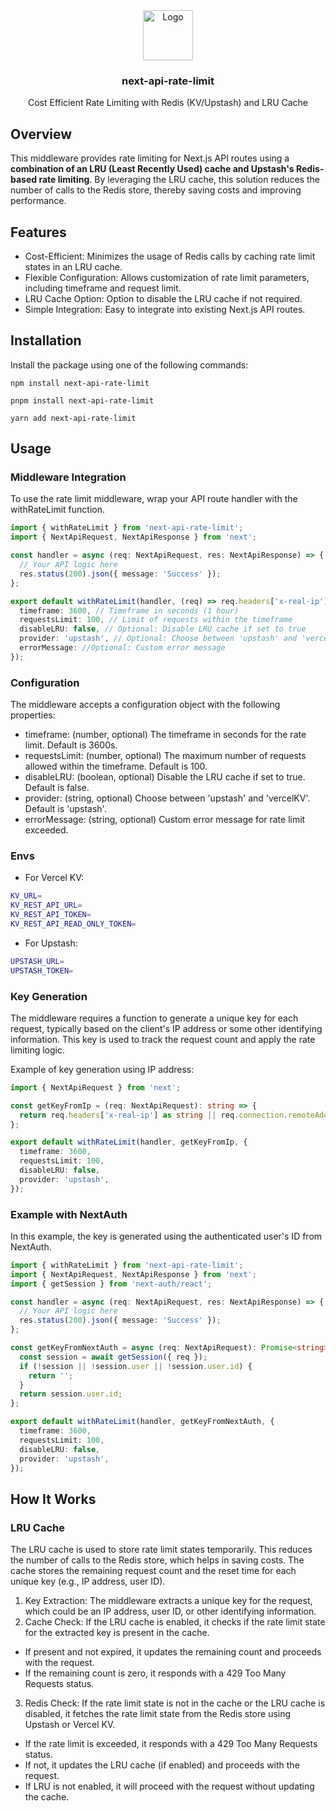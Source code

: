 <div align="center">
    <img src="https://github.com/woywro/next-api-rate-limit/raw/main/logo.png?raw=true" alt="Logo" width="80" height="80">

  <h3 align="center">next-api-rate-limit</h3>

  <p align="center">
   Cost Efficient Rate Limiting with Redis (KV/Upstash) and LRU Cache
  </p>
</div>

## Overview
This middleware provides rate limiting for Next.js API routes using a <b>combination of an LRU (Least Recently Used) cache and Upstash's Redis-based rate limiting</b>. By leveraging the LRU cache, this solution reduces the number of calls to the Redis store, thereby saving costs and improving performance.

## Features
- Cost-Efficient: Minimizes the usage of Redis calls by caching rate limit states in an LRU cache.
- Flexible Configuration: Allows customization of rate limit parameters, including timeframe and request limit.
- LRU Cache Option: Option to disable the LRU cache if not required.
- Simple Integration: Easy to integrate into existing Next.js API routes.

## Installation

Install the package using one of the following commands:

```
npm install next-api-rate-limit

pnpm install next-api-rate-limit

yarn add next-api-rate-limit
```
## Usage

### Middleware Integration
To use the rate limit middleware, wrap your API route handler with the withRateLimit function.
```ts
import { withRateLimit } from 'next-api-rate-limit';
import { NextApiRequest, NextApiResponse } from 'next';

const handler = async (req: NextApiRequest, res: NextApiResponse) => {
  // Your API logic here
  res.status(200).json({ message: 'Success' });
};

export default withRateLimit(handler, (req) => req.headers['x-real-ip'] as string, {
  timeframe: 3600, // Timeframe in seconds (1 hour)
  requestsLimit: 100, // Limit of requests within the timeframe
  disableLRU: false, // Optional: Disable LRU cache if set to true
  provider: 'upstash', // Optional: Choose between 'upstash' and 'vercelKV'
  errorMessage: //Optional: Custom error message
});

```

### Configuration
The middleware accepts a configuration object with the following properties:

- timeframe: (number, optional) The timeframe in seconds for the rate limit. Default is 3600s.
- requestsLimit: (number, optional) The maximum number of requests allowed within the timeframe. Default is 100.
- disableLRU: (boolean, optional) Disable the LRU cache if set to true. Default is false.
- provider: (string, optional) Choose between 'upstash' and 'vercelKV'. Default is 'upstash'.
- errorMessage: (string, optional) Custom error message for rate limit exceeded.

### Envs
- For Vercel KV:
```bash
KV_URL=
KV_REST_API_URL=
KV_REST_API_TOKEN=
KV_REST_API_READ_ONLY_TOKEN=
```
- For Upstash:
```bash
UPSTASH_URL=
UPSTASH_TOKEN=
```

### Key Generation
The middleware requires a function to generate a unique key for each request, typically based on the client's IP address or some other identifying information. This key is used to track the request count and apply the rate limiting logic.

Example of key generation using IP address:
```ts
import { NextApiRequest } from 'next';

const getKeyFromIp = (req: NextApiRequest): string => {
  return req.headers['x-real-ip'] as string || req.connection.remoteAddress || '';
};

export default withRateLimit(handler, getKeyFromIp, {
  timeframe: 3600,
  requestsLimit: 100,
  disableLRU: false,
  provider: 'upstash',
});
```

### Example with NextAuth
In this example, the key is generated using the authenticated user's ID from NextAuth.

```ts
import { withRateLimit } from 'next-api-rate-limit';
import { NextApiRequest, NextApiResponse } from 'next';
import { getSession } from 'next-auth/react';

const handler = async (req: NextApiRequest, res: NextApiResponse) => {
  // Your API logic here
  res.status(200).json({ message: 'Success' });
};

const getKeyFromNextAuth = async (req: NextApiRequest): Promise<string> => {
  const session = await getSession({ req });
  if (!session || !session.user || !session.user.id) {
    return '';
  }
  return session.user.id;
};

export default withRateLimit(handler, getKeyFromNextAuth, {
  timeframe: 3600,
  requestsLimit: 100,
  disableLRU: false,
  provider: 'upstash',
});
```

## How It Works
### LRU Cache
The LRU cache is used to store rate limit states temporarily. This reduces the number of calls to the Redis store, which helps in saving costs. The cache stores the remaining request count and the reset time for each unique key (e.g., IP address, user ID).

1. Key Extraction: The middleware extracts a unique key for the request, which could be an IP address, user ID, or other identifying information.
2. Cache Check: If the LRU cache is enabled, it checks if the rate limit state for the extracted key is present in the cache.
- If present and not expired, it updates the remaining count and proceeds with the request.
- If the remaining count is zero, it responds with a 429 Too Many Requests status.
3. Redis Check: If the rate limit state is not in the cache or the LRU cache is disabled, it fetches the rate limit state from the Redis store using Upstash or Vercel KV.
- If the rate limit is exceeded, it responds with a 429 Too Many Requests status.
- If not, it updates the LRU cache (if enabled) and proceeds with the request.
- If LRU is not enabled, it will proceed with the request without updating the cache.


